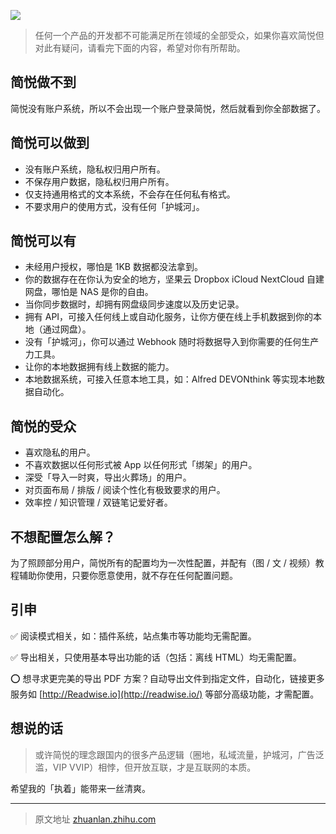 ![](https://z3.ax1x.com/2021/11/15/I2kpDg.png)

> 任何一个产品的开发都不可能满足所在领域的全部受众，如果你喜欢简悦但对此有疑问，请看完下面的内容，希望对你有所帮助。

## 简悦做不到

简悦没有账户系统，所以不会出现一个账户登录简悦，然后就看到你全部数据了。

## 简悦可以做到

*   没有账户系统，隐私权归用户所有。
*   不保存用户数据，隐私权归用户所有。
*   仅支持通用格式的文本系统，不会存在任何私有格式。
*   不要求用户的使用方式，没有任何「护城河」。

## 简悦可以有

*   未经用户授权，哪怕是 1KB 数据都没法拿到。
*   你的数据存在在你认为安全的地方，坚果云 Dropbox iCloud NextCloud 自建网盘，哪怕是 NAS 是你的自由。
*   当你同步数据时，却拥有网盘级同步速度以及历史记录。
*   拥有 API，可接入任何线上或自动化服务，让你方便在线上手机数据到你的本地（通过网盘）。
*   没有「护城河」，你可以通过 Webhook 随时将数据导入到你需要的任何生产力工具。
*   让你的本地数据拥有线上数据的能力。
*   本地数据系统，可接入任意本地工具，如：Alfred DEVONthink 等实现本地数据自动化。

## 简悦的受众

*   喜欢隐私的用户。
*   不喜欢数据以任何形式被 App 以任何形式「绑架」的用户。
*   深受「导入一时爽，导出火葬场」的用户。
*   对页面布局 / 排版 / 阅读个性化有极致要求的用户。
*   效率控 / 知识管理 / 双链笔记爱好者。

## 不想配置怎么解？

为了照顾部分用户，简悦所有的配置均为一次性配置，并配有（图 / 文 / 视频）教程辅助你使用，只要你愿意使用，就不存在任何配置问题。

## 引申

✅ 阅读模式相关，如：插件系统，站点集市等功能均无需配置。

✅ 导出相关，只使用基本导出功能的话（包括：离线 HTML）均无需配置。

⭕️ 想寻求更完美的导出 PDF 方案？自动导出文件到指定文件，自动化，链接更多服务如 [http://Readwise.io](http://readwise.io/) 等部分高级功能，才需配置。

## 想说的话

> 或许简悦的理念跟国内的很多产品逻辑（圈地，私域流量，护城河，广告泛滥，VIP VVIP）相悖，但开放互联，才是互联网的本质。

希望我的「执着」能带来一丝清爽。

***

> 原文地址 [zhuanlan.zhihu.com](https://zhuanlan.zhihu.com/p/433454240)